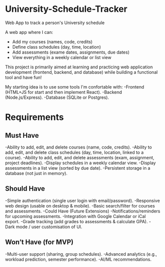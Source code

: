 # University-Schedule-Tracker
Web App to track a person's University schedule

A web app where I can:
- Add my courses (names, code, credits)
- Define class schedules (day, time, location)
- Add assessments (exame dates, assignments, due dates)
- View everything in a weekly calendar or list view

This project is primarily aimed at learning and practicing web application development (frontend, backend, and database) while building a functional tool and have fun!

My starting idea is to use some tools I'm confortable with:
-Frontend (HTML+JS for start and then implement React).
-Backend (Node.js/Express).
-Database (SQLite or Postgres).

# Requirements

## Must Have

-Ability to add, edit, and delete courses (name, code, credits).
-Ability to add, edit, and delete class schedules (day, time, location, linked to a course).
-Ability to add, edit, and delete assessments (exam, assignment, project deadlines).
-Display schedules in a weekly calendar view.
-Display assessments in a list view (sorted by due date).
-Persistent storage in a database (not just in memory).

## Should Have

-Simple authentication (single user login with email/password).
-Responsive web design (usable on desktop & mobile).
-Basic search/filter for courses and assessments.
-Could Have (Future Extensions)
-Notifications/reminders for upcoming assessments.
-Integration with Google Calendar or iCal export.
-Grade tracking (add grades to assessments & calculate GPA).
-Dark mode / user customisation of UI.

## Won’t Have (for MVP)

-Multi-user support (sharing, group schedules).
-Advanced analytics (e.g., workload prediction, semester performance).
-AI/ML recommendations.
